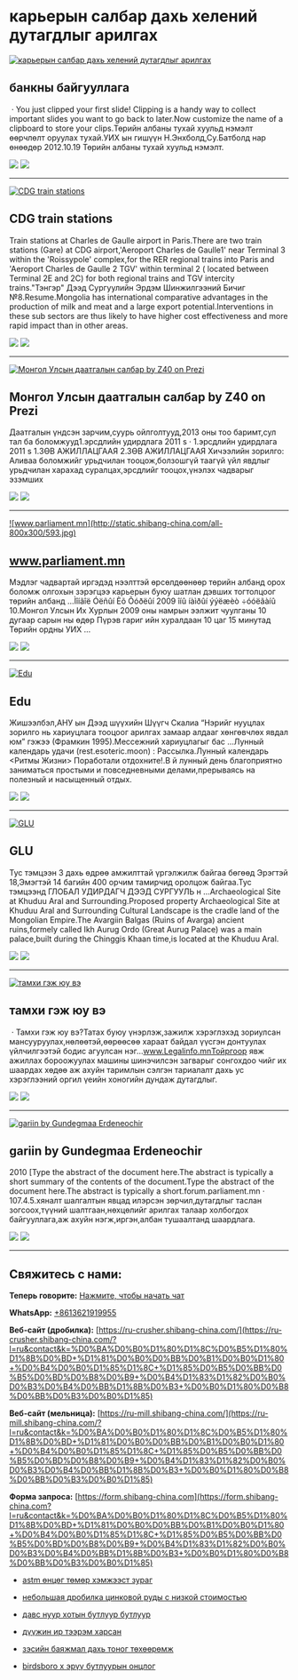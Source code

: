 # карьерын салбар дахь хелений дутагдлыг арилгах

<a href="https://swt.shibang-china.com/?l=ru&img&k=%D0%BA%D0%B0%D1%80%D1%8C%D0%B5%D1%80%D1%8B%D0%BD+%D1%81%D0%B0%D0%BB%D0%B1%D0%B0%D1%80+%D0%B4%D0%B0%D1%85%D1%8C+%D1%85%D0%B5%D0%BB%D0%B5%D0%BD%D0%B8%D0%B9+%D0%B4%D1%83%D1%82%D0%B0%D0%B3%D0%B4%D0%BB%D1%8B%D0%B3+%D0%B0%D1%80%D0%B8%D0%BB%D0%B3%D0%B0%D1%85" target="_blank">![карьерын салбар дахь хелений дутагдлыг арилгах](http://static.shibang-china.com/all-800x300/788.jpg)</a>

## банкны байгууллага
&nbsp;&#0183;&#32;You just clipped your first slide! Clipping is a handy way to collect important slides you want to go back to later.Now customize the name of a clipboard to store your clips.Төрийн албаны тухай хуульд нэмэлт өөрчлөлт оруулах тухай.УИХ ын гишүүн Н.Энхболд,Су.Батболд нар өнөөдөр 2012.10.19 Төрийн албаны тухай хуульд нэмэлт.


<a href="https://whatsapp.shibangsoft.com/WhatsApp.php" target="_blank" title="WhatsApp">![](http://static.shibang-china.com/icon/whatsapp.png)</a> <a href="https://swt.shibang-china.com/?l=ru&icon&k=%D0%BA%D0%B0%D1%80%D1%8C%D0%B5%D1%80%D1%8B%D0%BD+%D1%81%D0%B0%D0%BB%D0%B1%D0%B0%D1%80+%D0%B4%D0%B0%D1%85%D1%8C+%D1%85%D0%B5%D0%BB%D0%B5%D0%BD%D0%B8%D0%B9+%D0%B4%D1%83%D1%82%D0%B0%D0%B3%D0%B4%D0%BB%D1%8B%D0%B3+%D0%B0%D1%80%D0%B8%D0%BB%D0%B3%D0%B0%D1%85" target="_blank">![](http://static.shibang-china.com/icon/chat-ru.png)</a>

---

<a href="https://swt.shibang-china.com/?l=ru&img&k=%D0%BA%D0%B0%D1%80%D1%8C%D0%B5%D1%80%D1%8B%D0%BD+%D1%81%D0%B0%D0%BB%D0%B1%D0%B0%D1%80+%D0%B4%D0%B0%D1%85%D1%8C+%D1%85%D0%B5%D0%BB%D0%B5%D0%BD%D0%B8%D0%B9+%D0%B4%D1%83%D1%82%D0%B0%D0%B3%D0%B4%D0%BB%D1%8B%D0%B3+%D0%B0%D1%80%D0%B8%D0%BB%D0%B3%D0%B0%D1%85" target="_blank">![CDG train stations](http://static.shibang-china.com/all-800x300/571.jpg)</a>

## CDG train stations
Train stations at Charles de Gaulle airport in Paris.There are two train stations (Gare) at CDG airport,'Aeroport Charles de Gaulle1' near Terminal 3 within the 'Roissypole' complex,for the RER regional trains into Paris and 'Aeroport Charles de Gaulle 2 TGV' within terminal 2 ( located between Terminal 2E and 2C) for both regional trains and TGV intercity trains.&quot;Тэнгэр&quot; Дээд Сургуулийн Эрдэм Шинжилгээний Бичиг №8.Resume.Mongolia has international comparative advantages in the production of milk and meat and a large export potential.Interventions in these sub sectors are thus likely to have higher cost effectiveness and more rapid impact than in other areas.


<a href="https://whatsapp.shibangsoft.com/WhatsApp.php" target="_blank" title="WhatsApp">![](http://static.shibang-china.com/icon/whatsapp.png)</a> <a href="https://swt.shibang-china.com/?l=ru&icon&k=%D0%BA%D0%B0%D1%80%D1%8C%D0%B5%D1%80%D1%8B%D0%BD+%D1%81%D0%B0%D0%BB%D0%B1%D0%B0%D1%80+%D0%B4%D0%B0%D1%85%D1%8C+%D1%85%D0%B5%D0%BB%D0%B5%D0%BD%D0%B8%D0%B9+%D0%B4%D1%83%D1%82%D0%B0%D0%B3%D0%B4%D0%BB%D1%8B%D0%B3+%D0%B0%D1%80%D0%B8%D0%BB%D0%B3%D0%B0%D1%85" target="_blank">![](http://static.shibang-china.com/icon/chat-ru.png)</a>

---

<a href="https://swt.shibang-china.com/?l=ru&img&k=%D0%BA%D0%B0%D1%80%D1%8C%D0%B5%D1%80%D1%8B%D0%BD+%D1%81%D0%B0%D0%BB%D0%B1%D0%B0%D1%80+%D0%B4%D0%B0%D1%85%D1%8C+%D1%85%D0%B5%D0%BB%D0%B5%D0%BD%D0%B8%D0%B9+%D0%B4%D1%83%D1%82%D0%B0%D0%B3%D0%B4%D0%BB%D1%8B%D0%B3+%D0%B0%D1%80%D0%B8%D0%BB%D0%B3%D0%B0%D1%85" target="_blank">![Монгол Улсын даатгалын салбар by Z40 on Prezi](http://static.shibang-china.com/all-800x300/1071.jpg)</a>

## Монгол Улсын даатгалын салбар by Z40 on Prezi
Даатгалын үндсэн зарчим,суурь ойлголтууд,2013 оны тоо баримт,сул тал ба боломжууд1.эрсдлийн удирдлага 2011 s&nbsp;&#0183;&#32;1.эрсдлийн удирдлага 2011 s 1.ЗӨВ АЖИЛЛАЦГААЯ 2.ЗӨВ АЖИЛЛАЦГААЯ Хичээлийн зорилго: Аливаа боломжийг урьдчилан тооцож,болзошгүй таагүй үйл явдлыг урьдчилан харахад суралцах,эрсдлийг тооцох,үнэлэх чадварыг эзэмших


<a href="https://whatsapp.shibangsoft.com/WhatsApp.php" target="_blank" title="WhatsApp">![](http://static.shibang-china.com/icon/whatsapp.png)</a> <a href="https://swt.shibang-china.com/?l=ru&icon&k=%D0%BA%D0%B0%D1%80%D1%8C%D0%B5%D1%80%D1%8B%D0%BD+%D1%81%D0%B0%D0%BB%D0%B1%D0%B0%D1%80+%D0%B4%D0%B0%D1%85%D1%8C+%D1%85%D0%B5%D0%BB%D0%B5%D0%BD%D0%B8%D0%B9+%D0%B4%D1%83%D1%82%D0%B0%D0%B3%D0%B4%D0%BB%D1%8B%D0%B3+%D0%B0%D1%80%D0%B8%D0%BB%D0%B3%D0%B0%D1%85" target="_blank">![](http://static.shibang-china.com/icon/chat-ru.png)</a>

---

<a href="https://swt.shibang-china.com/?l=ru&img&k=%D0%BA%D0%B0%D1%80%D1%8C%D0%B5%D1%80%D1%8B%D0%BD+%D1%81%D0%B0%D0%BB%D0%B1%D0%B0%D1%80+%D0%B4%D0%B0%D1%85%D1%8C+%D1%85%D0%B5%D0%BB%D0%B5%D0%BD%D0%B8%D0%B9+%D0%B4%D1%83%D1%82%D0%B0%D0%B3%D0%B4%D0%BB%D1%8B%D0%B3+%D0%B0%D1%80%D0%B8%D0%BB%D0%B3%D0%B0%D1%85" target="_blank">![www.parliament.mn](http://static.shibang-china.com/all-800x300/593.jpg)</a>

## www.parliament.mn
Мэдлэг чадвартай иргэдэд нээлттэй өрсөлдөөнөөр төрийн албанд орох боломж олгохын зэрэгцээ карьерын буюу шатлан дэвших тогтолцоог төрийн албанд …&#204;&#238;&#237;&#227;&#238;&#235; &#211;&#235;&#241;&#251;&#237; &#200;&#245; &#213;&#243;&#240;&#235;&#251;&#237; 2009 &#238;&#237;&#251; &#237;&#224;&#236;&#240;&#251;&#237; &#253;&#253;&#235;&#230;&#232;&#242; &#247;&#243;&#243;&#235;&#227;&#224;&#237;&#251; 10.Монгол Улсын Их Хурлын 2009 оны намрын ээлжит чуулганы 10 дугаар сарын ны өдөр Пүрэв гариг ийн хуралдаан 10 цаг 15 минутад Төрийн ордны УИХ …


<a href="https://whatsapp.shibangsoft.com/WhatsApp.php" target="_blank" title="WhatsApp">![](http://static.shibang-china.com/icon/whatsapp.png)</a> <a href="https://swt.shibang-china.com/?l=ru&icon&k=%D0%BA%D0%B0%D1%80%D1%8C%D0%B5%D1%80%D1%8B%D0%BD+%D1%81%D0%B0%D0%BB%D0%B1%D0%B0%D1%80+%D0%B4%D0%B0%D1%85%D1%8C+%D1%85%D0%B5%D0%BB%D0%B5%D0%BD%D0%B8%D0%B9+%D0%B4%D1%83%D1%82%D0%B0%D0%B3%D0%B4%D0%BB%D1%8B%D0%B3+%D0%B0%D1%80%D0%B8%D0%BB%D0%B3%D0%B0%D1%85" target="_blank">![](http://static.shibang-china.com/icon/chat-ru.png)</a>

---

<a href="https://swt.shibang-china.com/?l=ru&img&k=%D0%BA%D0%B0%D1%80%D1%8C%D0%B5%D1%80%D1%8B%D0%BD+%D1%81%D0%B0%D0%BB%D0%B1%D0%B0%D1%80+%D0%B4%D0%B0%D1%85%D1%8C+%D1%85%D0%B5%D0%BB%D0%B5%D0%BD%D0%B8%D0%B9+%D0%B4%D1%83%D1%82%D0%B0%D0%B3%D0%B4%D0%BB%D1%8B%D0%B3+%D0%B0%D1%80%D0%B8%D0%BB%D0%B3%D0%B0%D1%85" target="_blank">![Edu](http://static.shibang-china.com/all-800x300/1355.jpg)</a>

## Edu
Жишээлбэл,АНУ ын Дээд шүүхийн Шүүгч Скалиа “Нэрийг нууцлах зорилго нь хариуцлага тооцоог арилгах замаар алдааг хөнгөвчлөх явдал юм” гэжээ (Фрамкин 1995).Мессежний хариуцлагыг бас …Лунный календарь удачи (rest.esoteric.moon) : Рассылка.Лунный календарь &lt;Ритмы Жизни&gt; Поработали отдохните!.В й лунный день благоприятно заниматься простыми и повседневными делами,прерываясь на полезный и насыщенный отдых.


<a href="https://whatsapp.shibangsoft.com/WhatsApp.php" target="_blank" title="WhatsApp">![](http://static.shibang-china.com/icon/whatsapp.png)</a> <a href="https://swt.shibang-china.com/?l=ru&icon&k=%D0%BA%D0%B0%D1%80%D1%8C%D0%B5%D1%80%D1%8B%D0%BD+%D1%81%D0%B0%D0%BB%D0%B1%D0%B0%D1%80+%D0%B4%D0%B0%D1%85%D1%8C+%D1%85%D0%B5%D0%BB%D0%B5%D0%BD%D0%B8%D0%B9+%D0%B4%D1%83%D1%82%D0%B0%D0%B3%D0%B4%D0%BB%D1%8B%D0%B3+%D0%B0%D1%80%D0%B8%D0%BB%D0%B3%D0%B0%D1%85" target="_blank">![](http://static.shibang-china.com/icon/chat-ru.png)</a>

---

<a href="https://swt.shibang-china.com/?l=ru&img&k=%D0%BA%D0%B0%D1%80%D1%8C%D0%B5%D1%80%D1%8B%D0%BD+%D1%81%D0%B0%D0%BB%D0%B1%D0%B0%D1%80+%D0%B4%D0%B0%D1%85%D1%8C+%D1%85%D0%B5%D0%BB%D0%B5%D0%BD%D0%B8%D0%B9+%D0%B4%D1%83%D1%82%D0%B0%D0%B3%D0%B4%D0%BB%D1%8B%D0%B3+%D0%B0%D1%80%D0%B8%D0%BB%D0%B3%D0%B0%D1%85" target="_blank">![GLU](http://static.shibang-china.com/all-800x300/588.jpg)</a>

## GLU
Тус тэмцээн 3 дахь өдрөө амжилттай үргэлжилж байгаа бөгөөд Эрэгтэй 18,Эмэгтэй 14 багийн 400 орчим тамирчид оролцож байгаа.Тус тэмцээнд ГЛОБАЛ УДИРДАГЧ ДЭЭД СУРГУУЛЬ н …Archaeological Site at Khuduu Aral and Surrounding.Proposed property Archaeological Site at Khuduu Aral and Surrounding Cultural Landscape is the cradle land of the Mongolian Empire.The Avargiin Balgas (Ruins of Avarga) ancient ruins,formely called Ikh Aurug Ordo (Great Aurug Palace) was a main palace,built during the Chinggis Khaan time,is located at the Khuduu Aral.


<a href="https://whatsapp.shibangsoft.com/WhatsApp.php" target="_blank" title="WhatsApp">![](http://static.shibang-china.com/icon/whatsapp.png)</a> <a href="https://swt.shibang-china.com/?l=ru&icon&k=%D0%BA%D0%B0%D1%80%D1%8C%D0%B5%D1%80%D1%8B%D0%BD+%D1%81%D0%B0%D0%BB%D0%B1%D0%B0%D1%80+%D0%B4%D0%B0%D1%85%D1%8C+%D1%85%D0%B5%D0%BB%D0%B5%D0%BD%D0%B8%D0%B9+%D0%B4%D1%83%D1%82%D0%B0%D0%B3%D0%B4%D0%BB%D1%8B%D0%B3+%D0%B0%D1%80%D0%B8%D0%BB%D0%B3%D0%B0%D1%85" target="_blank">![](http://static.shibang-china.com/icon/chat-ru.png)</a>

---

<a href="https://swt.shibang-china.com/?l=ru&img&k=%D0%BA%D0%B0%D1%80%D1%8C%D0%B5%D1%80%D1%8B%D0%BD+%D1%81%D0%B0%D0%BB%D0%B1%D0%B0%D1%80+%D0%B4%D0%B0%D1%85%D1%8C+%D1%85%D0%B5%D0%BB%D0%B5%D0%BD%D0%B8%D0%B9+%D0%B4%D1%83%D1%82%D0%B0%D0%B3%D0%B4%D0%BB%D1%8B%D0%B3+%D0%B0%D1%80%D0%B8%D0%BB%D0%B3%D0%B0%D1%85" target="_blank">![тамхи гэж юу вэ](http://static.shibang-china.com/all-800x300/884.jpg)</a>

## тамхи гэж юу вэ
&nbsp;&#0183;&#32;Тамхи гэж юу вэ?Татах буюу үнэрлэж,зажилж хэрэглэхэд зориулсан мансууруулах,нөлөөтэй,өөрөөсөө хараат байдал үүсгэн донтуулах үйлчилгээтэй бодис агуулсан нэг…www.Legalinfo.mnТойргоор явж ажиллах бороожуулах машины шинэчилсэн загварыг сонгохдоо чийг их шаардах хөдөө аж ахуйн таримлын сэлгэн тариалалт дахь ус хэрэглээний оргил үеийн хоногийн дундаж дутагдлыг.


<a href="https://whatsapp.shibangsoft.com/WhatsApp.php" target="_blank" title="WhatsApp">![](http://static.shibang-china.com/icon/whatsapp.png)</a> <a href="https://swt.shibang-china.com/?l=ru&icon&k=%D0%BA%D0%B0%D1%80%D1%8C%D0%B5%D1%80%D1%8B%D0%BD+%D1%81%D0%B0%D0%BB%D0%B1%D0%B0%D1%80+%D0%B4%D0%B0%D1%85%D1%8C+%D1%85%D0%B5%D0%BB%D0%B5%D0%BD%D0%B8%D0%B9+%D0%B4%D1%83%D1%82%D0%B0%D0%B3%D0%B4%D0%BB%D1%8B%D0%B3+%D0%B0%D1%80%D0%B8%D0%BB%D0%B3%D0%B0%D1%85" target="_blank">![](http://static.shibang-china.com/icon/chat-ru.png)</a>

---

<a href="https://swt.shibang-china.com/?l=ru&img&k=%D0%BA%D0%B0%D1%80%D1%8C%D0%B5%D1%80%D1%8B%D0%BD+%D1%81%D0%B0%D0%BB%D0%B1%D0%B0%D1%80+%D0%B4%D0%B0%D1%85%D1%8C+%D1%85%D0%B5%D0%BB%D0%B5%D0%BD%D0%B8%D0%B9+%D0%B4%D1%83%D1%82%D0%B0%D0%B3%D0%B4%D0%BB%D1%8B%D0%B3+%D0%B0%D1%80%D0%B8%D0%BB%D0%B3%D0%B0%D1%85" target="_blank">![gariin by Gundegmaa Erdeneochir](http://static.shibang-china.com/all-800x300/302.jpg)</a>

## gariin by Gundegmaa Erdeneochir
2010 [Type the abstract of the document here.The abstract is typically a short summary of the contents of the document.Type the abstract of the document here.The abstract is typically a short.forum.parliament.mn&nbsp;&#0183;&#32;107.4.5.хяналт шалгалтын явцад илэрсэн зөрчил,дутагдлыг таслан зогсоох,түүний шалтгаан,нөхцөлийг арилгах талаар холбогдох байгууллага,аж ахуйн нэгж,иргэн,албан тушаалтанд шаардлага.


<a href="https://whatsapp.shibangsoft.com/WhatsApp.php" target="_blank" title="WhatsApp">![](http://static.shibang-china.com/icon/whatsapp.png)</a> <a href="https://swt.shibang-china.com/?l=ru&icon&k=%D0%BA%D0%B0%D1%80%D1%8C%D0%B5%D1%80%D1%8B%D0%BD+%D1%81%D0%B0%D0%BB%D0%B1%D0%B0%D1%80+%D0%B4%D0%B0%D1%85%D1%8C+%D1%85%D0%B5%D0%BB%D0%B5%D0%BD%D0%B8%D0%B9+%D0%B4%D1%83%D1%82%D0%B0%D0%B3%D0%B4%D0%BB%D1%8B%D0%B3+%D0%B0%D1%80%D0%B8%D0%BB%D0%B3%D0%B0%D1%85" target="_blank">![](http://static.shibang-china.com/icon/chat-ru.png)</a>

---
## Свяжитесь с нами:

**Теперь говорите:** [Нажмите, чтобы начать чат](https://swt.shibang-china.com?l=ru&contact&k=%D0%BA%D0%B0%D1%80%D1%8C%D0%B5%D1%80%D1%8B%D0%BD+%D1%81%D0%B0%D0%BB%D0%B1%D0%B0%D1%80+%D0%B4%D0%B0%D1%85%D1%8C+%D1%85%D0%B5%D0%BB%D0%B5%D0%BD%D0%B8%D0%B9+%D0%B4%D1%83%D1%82%D0%B0%D0%B3%D0%B4%D0%BB%D1%8B%D0%B3+%D0%B0%D1%80%D0%B8%D0%BB%D0%B3%D0%B0%D1%85)

**WhatsApp:**  [+8613621919955](https://whatsapp.shibangsoft.com/WhatsApp.php)

**Веб-сайт (дробилка):** [https://ru-crusher.shibang-china.com/](https://ru-crusher.shibang-china.com/?l=ru&contact&k=%D0%BA%D0%B0%D1%80%D1%8C%D0%B5%D1%80%D1%8B%D0%BD+%D1%81%D0%B0%D0%BB%D0%B1%D0%B0%D1%80+%D0%B4%D0%B0%D1%85%D1%8C+%D1%85%D0%B5%D0%BB%D0%B5%D0%BD%D0%B8%D0%B9+%D0%B4%D1%83%D1%82%D0%B0%D0%B3%D0%B4%D0%BB%D1%8B%D0%B3+%D0%B0%D1%80%D0%B8%D0%BB%D0%B3%D0%B0%D1%85)

**Веб-сайт (мельница):** [https://ru-mill.shibang-china.com/](https://ru-mill.shibang-china.com/?l=ru&contact&k=%D0%BA%D0%B0%D1%80%D1%8C%D0%B5%D1%80%D1%8B%D0%BD+%D1%81%D0%B0%D0%BB%D0%B1%D0%B0%D1%80+%D0%B4%D0%B0%D1%85%D1%8C+%D1%85%D0%B5%D0%BB%D0%B5%D0%BD%D0%B8%D0%B9+%D0%B4%D1%83%D1%82%D0%B0%D0%B3%D0%B4%D0%BB%D1%8B%D0%B3+%D0%B0%D1%80%D0%B8%D0%BB%D0%B3%D0%B0%D1%85)

**Форма запроса:** [https://form.shibang-china.com](https://form.shibang-china.com?l=ru&contact&k=%D0%BA%D0%B0%D1%80%D1%8C%D0%B5%D1%80%D1%8B%D0%BD+%D1%81%D0%B0%D0%BB%D0%B1%D0%B0%D1%80+%D0%B4%D0%B0%D1%85%D1%8C+%D1%85%D0%B5%D0%BB%D0%B5%D0%BD%D0%B8%D0%B9+%D0%B4%D1%83%D1%82%D0%B0%D0%B3%D0%B4%D0%BB%D1%8B%D0%B3+%D0%B0%D1%80%D0%B8%D0%BB%D0%B3%D0%B0%D1%85)

* [astm өнцөг төмөр хэмжээст зураг](../130/astm%20%D3%A9%D0%BD%D1%86%D3%A9%D0%B3%20%D1%82%D3%A9%D0%BC%D3%A9%D1%80%20%D1%85%D1%8D%D0%BC%D0%B6%D1%8D%D1%8D%D1%81%D1%82%20%D0%B7%D1%83%D1%80%D0%B0%D0%B3.md)

* [небольшая дробилка цинковой руды с низкой стоимостью](../126/%D0%BD%D0%B5%D0%B1%D0%BE%D0%BB%D1%8C%D1%88%D0%B0%D1%8F%20%D0%B4%D1%80%D0%BE%D0%B1%D0%B8%D0%BB%D0%BA%D0%B0%20%D1%86%D0%B8%D0%BD%D0%BA%D0%BE%D0%B2%D0%BE%D0%B9%20%D1%80%D1%83%D0%B4%D1%8B%20%D1%81%20%D0%BD%D0%B8%D0%B7%D0%BA%D0%BE%D0%B9%20%D1%81%D1%82%D0%BE%D0%B8%D0%BC%D0%BE%D1%81%D1%82%D1%8C%D1%8E.md)

* [давс нуур хотын бутлуур бутлуур](../128/%D0%B4%D0%B0%D0%B2%D1%81%20%D0%BD%D1%83%D1%83%D1%80%20%D1%85%D0%BE%D1%82%D1%8B%D0%BD%20%D0%B1%D1%83%D1%82%D0%BB%D1%83%D1%83%D1%80%20%D0%B1%D1%83%D1%82%D0%BB%D1%83%D1%83%D1%80.md)

* [дүүжин ир тээрэм харсан](../130/%D0%B4%D2%AF%D2%AF%D0%B6%D0%B8%D0%BD%20%D0%B8%D1%80%20%D1%82%D1%8D%D1%8D%D1%80%D1%8D%D0%BC%20%D1%85%D0%B0%D1%80%D1%81%D0%B0%D0%BD.md)

* [зэсийн баяжмал дахь тоног төхөөрөмж](../127/%D0%B7%D1%8D%D1%81%D0%B8%D0%B9%D0%BD%20%D0%B1%D0%B0%D1%8F%D0%B6%D0%BC%D0%B0%D0%BB%20%D0%B4%D0%B0%D1%85%D1%8C%20%D1%82%D0%BE%D0%BD%D0%BE%D0%B3%20%D1%82%D3%A9%D1%85%D3%A9%D3%A9%D1%80%D3%A9%D0%BC%D0%B6.md)

* [birdsboro x эрүү бутлуурын онцлог](../130/birdsboro%20x%20%D1%8D%D1%80%D2%AF%D2%AF%20%D0%B1%D1%83%D1%82%D0%BB%D1%83%D1%83%D1%80%D1%8B%D0%BD%20%D0%BE%D0%BD%D1%86%D0%BB%D0%BE%D0%B3.md)